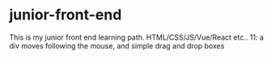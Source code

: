 # junior-front-end
This is my junior front end learning path. HTML/CSS/JS/Vue/React etc..
11: a div moves following the mouse, and simple drag and drop boxes
